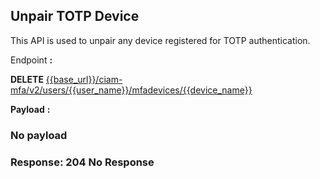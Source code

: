 ## Unpair TOTP Device

This API is used to unpair any device registered for TOTP authentication.

<!--
type: tab
titles: Request, Response
-->

Endpoint **:**

**DELETE** [{{base_url}}/ciam-mfa/v2/users/{{user_name}}/mfadevices/{{device_name}}](../api/?type=get&path=/ciam-mfa/v2/users/{user_name}/mfadevices/{device_name}&version=2.0.0)

**Payload** **:**

### No payload 

<!--
type: tab
-->

### Response: 204 No Response

<!-- type: tab-end -->
